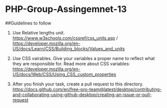 # PHP-Group-Assingemnet-13

##Guidelines to follow
1. Use Relative lengths unit. https://www.w3schools.com/cssref/css_units.asp / https://developer.mozilla.org/en-US/docs/Learn/CSS/Building_blocks/Values_and_units

2. Use CSS vairables. Give your variables a proper name to reflect what they are responsible for. 
Read more about CSS variables: https://developer.mozilla.org/en-US/docs/Web/CSS/Using_CSS_custom_properties

3. After you finish your task, create a pull request to this directory. https://docs.github.com/en/free-pro-team@latest/desktop/contributing-and-collaborating-using-github-desktop/creating-an-issue-or-pull-request


